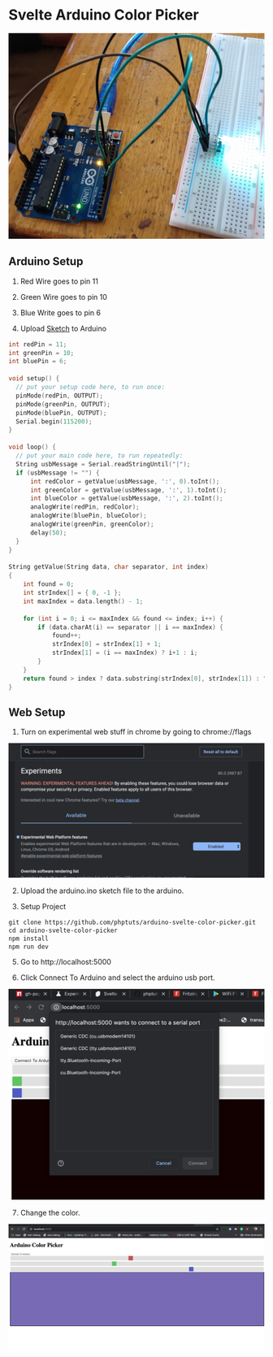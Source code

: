 # Svelte Arduino Color Picker

![project](doc/project.jpg)

## Arduino Setup

1. Red Wire goes to pin 11

2. Green Wire goes to pin 10

3. Blue Write goes to pin 6

4. Upload [Sketch](/arduino.ino) to Arduino

```cpp
int redPin = 11;
int greenPin = 10;
int bluePin = 6;

void setup() {
  // put your setup code here, to run once:
  pinMode(redPin, OUTPUT);
  pinMode(greenPin, OUTPUT);
  pinMode(bluePin, OUTPUT);
  Serial.begin(115200);
}

void loop() {
  // put your main code here, to run repeatedly:
  String usbMessage = Serial.readStringUntil("|");
  if (usbMessage != "") {
      int redColor = getValue(usbMessage, ':', 0).toInt();
      int greenColor = getValue(usbMessage, ':', 1).toInt();
      int blueColor = getValue(usbMessage, ':', 2).toInt();
      analogWrite(redPin, redColor);
      analogWrite(bluePin, blueColor);
      analogWrite(greenPin, greenColor);
      delay(50);
  }
}

String getValue(String data, char separator, int index)
{
    int found = 0;
    int strIndex[] = { 0, -1 };
    int maxIndex = data.length() - 1;

    for (int i = 0; i <= maxIndex && found <= index; i++) {
        if (data.charAt(i) == separator || i == maxIndex) {
            found++;
            strIndex[0] = strIndex[1] + 1;
            strIndex[1] = (i == maxIndex) ? i+1 : i;
        }
    }
    return found > index ? data.substring(strIndex[0], strIndex[1]) : "";
}
```

## Web Setup

1. Turn on experimental web stuff in chrome by going to chrome://flags

![screenshot of experimental version](docs/screen_shot.png)

2. Upload the arduino.ino sketch file to the arduino.

3. Setup Project

```
git clone https://github.com/phptuts/arduino-svelte-color-picker.git
cd arduino-svelte-color-picker
npm install 
npm run dev
```

5. Go to http://localhost:5000

6. Click Connect To Arduino and select the arduino usb port.

![select ports](/docs/select_ports.png)

7. Change the color.

![website](/docs/website.png)


